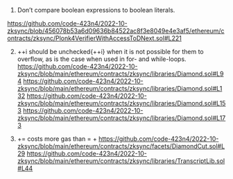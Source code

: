 1. Don’t compare boolean expressions to boolean literals.

https://github.com/code-423n4/2022-10-zksync/blob/456078b53a6d09636b84522ac8f3e8049e4e3af5/ethereum/contracts/zksync/Plonk4VerifierWithAccessToDNext.sol#L221

2. ++i should be unchecked{++i} when it is not possible for them to overflow, as is the case when used in for- and while-loops.
https://github.com/code-423n4/2022-10-zksync/blob/main/ethereum/contracts/zksync/libraries/Diamond.sol#L94
https://github.com/code-423n4/2022-10-zksync/blob/main/ethereum/contracts/zksync/libraries/Diamond.sol#L132
https://github.com/code-423n4/2022-10-zksync/blob/main/ethereum/contracts/zksync/libraries/Diamond.sol#L153
https://github.com/code-423n4/2022-10-zksync/blob/main/ethereum/contracts/zksync/libraries/Diamond.sol#L173

3. <x> += <y> costs more gas than <x> = <x> + <y>
https://github.com/code-423n4/2022-10-zksync/blob/main/ethereum/contracts/zksync/facets/DiamondCut.sol#L29
https://github.com/code-423n4/2022-10-zksync/blob/main/ethereum/contracts/zksync/libraries/TranscriptLib.sol#L44



